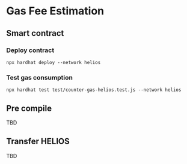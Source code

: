 # Gas Fee Estimation

## Smart contract

### Deploy contract

```shell
npx hardhat deploy --network helios
```

### Test gas consumption

```shell
npx hardhat test test/counter-gas-helios.test.js --network helios
```

## Pre compile

TBD

## Transfer HELIOS

TBD
